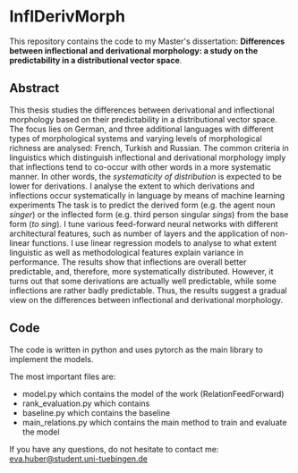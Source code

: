 # InflDerivMorph

This repository contains the code to my Master's dissertation: **Differences between inflectional and derivational morphology: a study on the predictability in a distributional vector space**.

## Abstract
This thesis studies the differences between derivational and inflectional morphology based on their predictability in a distributional vector space. The focus lies on German, and three additional languages with different types of morphological systems and varying levels of morphological richness are analysed: French, Turkish and Russian.
The common criteria in linguistics which distinguish inflectional and derivational morphology imply that inflections tend to co-occur with other words in a more systematic manner. In other words, the *systematicity of distribution* is expected to be lower for derivations. 
I analyse the extent to which derivations and inflections occur systematically in language by means of machine learning experiments The task is to predict the derived form (e.g. the agent noun *singer*) or the inflected form (e.g.  third person singular *sings*) from the base form (*to sing*). I tune various feed-forward neural networks with different architectural features, such as number of layers and the application of non-linear functions. I use linear regression models to analyse to what extent linguistic as well as methodological features explain variance in performance. The results show that inflections are overall better predictable, and, therefore, more systematically distributed. However, it turns out that some derivations are actually well predictable, while some inflections are rather badly predictable. Thus, the results suggest a gradual view on the differences between inflectional and derivational morphology.

## Code
The code is written in  python and uses pytorch as the main library to implement the models. 

The most important files are:
- model.py which contains the model of the work (RelationFeedForward)
- rank\_evaluation.py which contains 
- baseline.py which contains the baseline 
- main\_relations.py which contains the main method to train and evaluate the model


If you have any questions, do not hesitate to contact me: eva.huber@student.uni-tuebingen.de 


